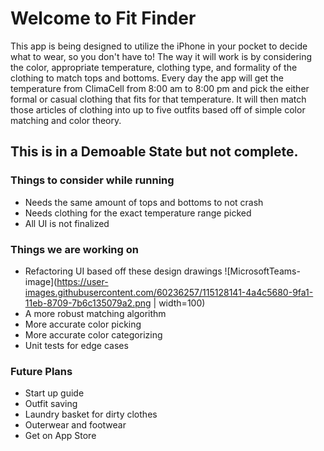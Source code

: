 # Welcome to Fit Finder

This app is being designed to utilize the iPhone in your pocket to decide what to wear, so you don't have to! The way it will work is by considering the color, appropriate temperature, clothing type, and formality of the clothing to match tops and bottoms. Every day the app will get the temperature from ClimaCell from 8:00 am to 8:00 pm and pick the either formal or casual clothing that fits for that temperature. It will then match those articles of clothing into up to five outfits based off of simple color matching and color theory.

## This is in a Demoable State but not complete.
### Things to consider while running
- Needs the same amount of tops and bottoms to not crash
- Needs clothing for the exact temperature range picked
- All UI is not finalized
### Things we are working on
- Refactoring UI based off these design drawings
![MicrosoftTeams-image](https://user-images.githubusercontent.com/60236257/115128141-4a4c5680-9fa1-11eb-8709-7b6c135079a2.png | width=100)
- A more robust matching algorithm
- More accurate color picking
- More accurate color categorizing
- Unit tests for edge cases
### Future Plans
- Start up guide
- Outfit saving
- Laundry basket for dirty clothes
- Outerwear and footwear
- Get on App Store
